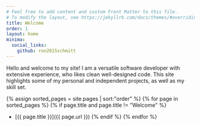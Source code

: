 ```yaml
---
# Feel free to add content and custom Front Matter to this file.
# To modify the layout, see https://jekyllrb.com/docs/themes/#overriding-theme-defaults
title: Welcome
order: 1
layout: home
minima:
  social_links:
    github: ron2015schmitt
---
```



Hello and welcome to my site!  I am a versatile software developer with extensive experience, who likes clean well-designed code.  This site highlights some of my personal and independent projects, as well as my skill set.

{% assign sorted_pages = site.pages | sort:"order" %}
{% for page in sorted_pages %}
  {% if page.title and page.title != "Welcome" %}
* [{{ page.title }}]({{ page.url }}) 
  {% endif %}
{% endfor %}
